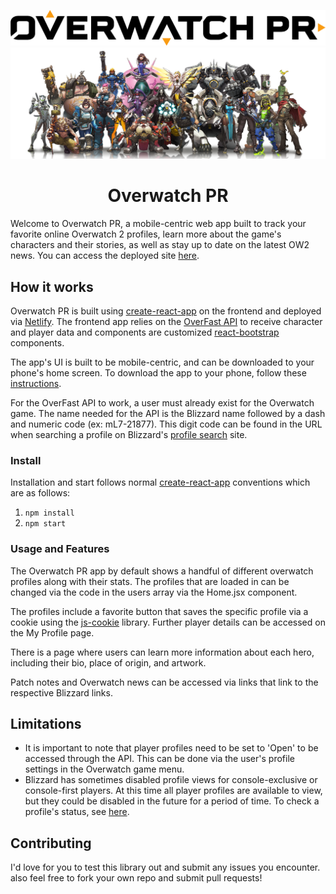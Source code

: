
![Overwatch PR logo](https://github.com/KCrandall6/Overwatch-profiles/blob/main/src/figures/OverwatchPR.png)
![Overwatch team](https://github.com/KCrandall6/Overwatch-profiles/blob/main/src/figures/overwatchteam.png)

<h1 align="center">Overwatch PR</h1>

Welcome to Overwatch PR, a mobile-centric web app built to track your favorite online Overwatch 2 profiles, learn more about the game's characters and their stories, as well as stay up to date on the latest OW2 news. You can access the deployed site [here](https://overwatchpr.netlify.app/).

## How it works
Overwatch PR is built using [create-react-app](https://create-react-app.dev/) on the frontend and deployed via [Netlify](https://www.netlify.com/). The frontend app relies on the [OverFast API](https://overfast-api.tekrop.fr/) to receive character and player data and components are customized [react-bootstrap](https://react-bootstrap.netlify.app/) components.

The app's UI is built to be mobile-centric, and can be downloaded to your phone's home screen. To download the app to your phone, follow these [instructions](https://overwatchpr.netlify.app/share).

For the OverFast API to work, a user must already exist for the Overwatch game. The name needed for the API is the Blizzard name followed by a dash and numeric code (ex: mL7-21877). This digit code can be found in the URL when searching a profile on Blizzard's [profile search](https://overwatch.blizzard.com/en-us/search/) site.

### Install
Installation and start follows normal [create-react-app](https://create-react-app.dev/) conventions which are as follows:
1. ``npm install``
2. ``npm start``

### Usage and Features
The Overwatch PR app by default shows a handful of different overwatch profiles along with their stats. The profiles that are loaded in can be changed via the code in the users array via the Home.jsx component.

The profiles include a favorite button that saves the specific profile via a cookie using the [js-cookie](https://github.com/js-cookie/js-cookie) library. Further player details can be accessed on the My Profile page.

There is a page where users can learn more information about each hero, including their bio, place of origin, and artwork.

Patch notes and Overwatch news can be accessed via links that link to the respective Blizzard links.

## Limitations
* It is important to note that player profiles need to be set to 'Open' to be accessed through the API. This can be done via the user's profile settings in the Overwatch game menu.
* Blizzard has sometimes disabled profile views for console-exclusive or console-first players. At this time all player profiles are available to view, but they could be disabled in the future for a period of time. To check a profile's status, see [here](https://overwatch.blizzard.com/en-us/search/).

## Contributing
I'd love for you to test this library out and submit any issues you encounter. also feel free to fork your own repo and submit pull requests!